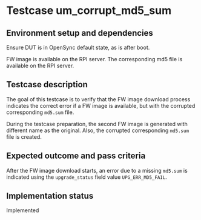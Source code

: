 # Testcase um_corrupt_md5_sum

## Environment setup and dependencies

Ensure DUT is in OpenSync default state, as is after boot.

FW image is available on the RPI server. The corresponding md5 file is available on the RPI server.

## Testcase description

The goal of this testcase is to verify that the FW image download process indicates the correct error if a FW image is
available, but with the corrupted corresponding `md5.sum` file.

During the testcase preparation, the second FW image is generated with different name as the original. Also, the
corrupted corresponding `md5.sum` file is created.

## Expected outcome and pass criteria

After the FW image download starts, an error due to a missing `md5.sum` is indicated using the `upgrade_status` field
value `UPG_ERR_MD5_FAIL`.

## Implementation status

Implemented
